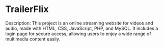 # TrailerFlix
 Description: This project is an online streaming website for videos and audio, made with HTML, CSS, JavaScript, PHP, and MySQL. It includes a login page for secure access, allowing users to enjoy a wide range of multimedia content easily.
